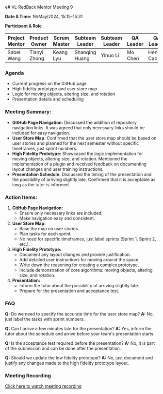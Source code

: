 e# VL-RedBack Mentor Meeting 9

**Date & Time:** 16/May/2024, 15:15-15:31

**Participant & Role**

| Project Mentor | Product Owner | Scrum Master | Subteam Leader | Subteam Leader | QA Leader | QA Leader   | Scrum Master | Member    | Member       |
| -------------- | ------------- | ------------ | -------------- | -------------- | --------- | ----------- | ------------ | --------- | ------------ |
| Sabel Wang     | Tianyi Zhong  | Keang Lyu    | Shanqing Huang | Yinuo Li       | Mo Chen   | Hengjia Cao | Mingyang Lai | Zhuyun Lu | Wenquan Wang |

### Agenda

* Current progress on the GitHub page
* High fidelity prototype and user store map
* Logic for moving objects, altering size, and rotation
* Presentation details and scheduling

### **Meeting Summary:**

* **GitHub Page Navigation:** Discussed the addition of repository navigation links. It was agreed that only necessary links should be included for easy navigation.
* **User Store Map:** Confirmed that the user store map should be based on user stories and planned for the next semester without specific timeframes, just sprint numbers.
* **High Fidelity Prototype:** Showcased the logic implementation for moving objects, altering size, and rotation. Mentioned the implementation of a plugin and received feedback on documenting layout changes and user training instructions.
* **Presentation Schedule:** Discussed the timing of the presentation and the possibility of arriving slightly late. Confirmed that it is acceptable as long as the tutor is informed.

### **Action Items:**

1. **GitHub Page Navigation:**
   * Ensure only necessary links are included.
   * Make navigation easy and consistent.
2. **User Store Map:**
   * Base the map on user stories.
   * Plan tasks for each sprint.
   * No need for specific timeframes, just label sprints (Sprint 1, Sprint 2, etc.).
3. **High Fidelity Prototype:**
   * Document any layout changes and provide justification.
   * Add detailed user instructions for moving around the space.
   * Write down the reasoning for creating a complex prototype.
   * Include demonstration of core algorithms: moving objects, altering size, and rotation.
4. **Presentation:**
   * Inform the tutor about the possibility of arriving slightly late.
   * Prepare for the presentation and acceptance test.

### **FAQ**

**Q:** Do we need to specify the accurate time for the user store map?
**A:** No, just label the tasks with sprint numbers.

**Q:** Can I arrive a few minutes late for the presentation?
**A:** Yes, inform the tutor about the schedule and arrive before your team's presentation starts.

**Q:** Is the acceptance test required before the presentation?
**A:** No, it is part of the submission and can be done after the presentation.

**Q:** Should we update the low fidelity prototype?
**A:** No, just document and justify any changes made to the high fidelity prototype layout.

### Meeting Recording

[Click here to watch meeting recording](https://drive.google.com/file/d/1IlyvCjrLdE9iAPcIPZabfkiAnZOn4pto/view?usp=sharing)
